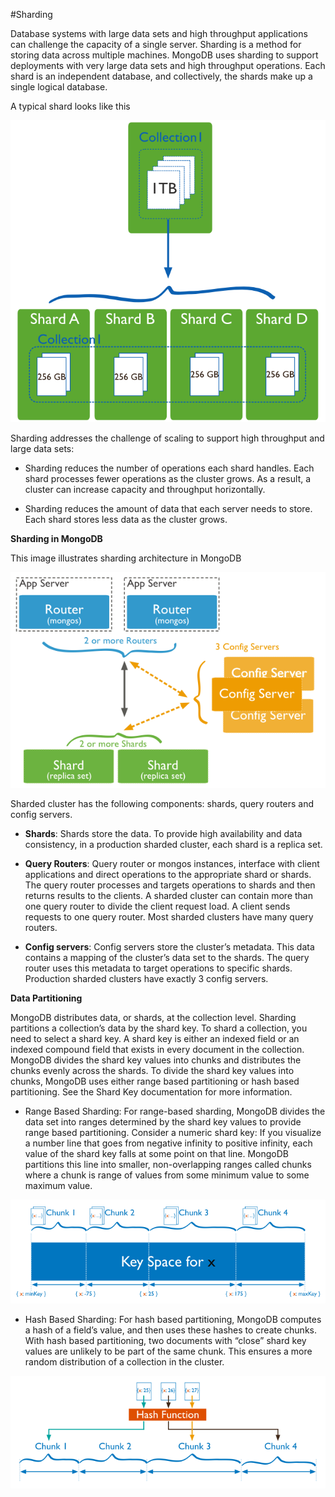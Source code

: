 #Sharding

Database systems with large data sets and high throughput applications can challenge the capacity of a single server. Sharding is a method for storing data across multiple machines. MongoDB uses sharding to support deployments with very large data sets and high throughput operations.
Each shard is an independent database, and collectively, the shards make up a single logical database.
 
A typical shard looks like this

![](https://github.com/joed7/MongoDb/blob/master/images/sharded-collection.png)     

Sharding addresses the challenge of scaling to support high throughput and large data sets:

* Sharding reduces the number of operations each shard handles. Each shard processes fewer operations as the cluster grows. As a result, a cluster can increase capacity and throughput horizontally.


* Sharding reduces the amount of data that each server needs to store. Each shard stores less data as the cluster grows.


__Sharding in MongoDB__

This image illustrates sharding architecture in MongoDB

![](https://github.com/joed7/MongoDb/blob/master/images/sharded-cluster-production-architecture.png)

Sharded cluster has the following components: shards, query routers and config servers.

* __Shards__: Shards store the data. To provide high availability and data consistency, in a production sharded cluster, each shard is a replica set. 

* __Query Routers__:  Query router  or mongos instances, interface with client applications and direct operations to the appropriate shard or shards. The query router processes and targets operations to shards and then returns results to the clients. A sharded cluster can contain more than one query router to divide the client request load. A client sends requests to one query router. Most sharded clusters have many query routers.

* __Config servers__: Config servers store the cluster’s metadata. This data contains a mapping of the cluster’s data set to the shards. The query router uses this metadata to target operations to specific shards. Production sharded clusters have exactly 3 config servers.

__Data Partitioning__

MongoDB distributes data, or shards, at the collection level. Sharding partitions a collection’s data by the shard key. To shard a collection, you need to select a shard key. A shard key is either an indexed field or an indexed compound field that exists in every document in the collection. MongoDB divides the shard key values into chunks and distributes the chunks evenly across the shards. To divide the shard key values into chunks, MongoDB uses either range based partitioning or hash based partitioning. See the Shard Key documentation for more information.

* Range Based Sharding: For range-based sharding, MongoDB divides the data set into ranges determined by the shard key values to provide range based partitioning. Consider a numeric shard key: If you visualize a number line that goes from negative infinity to positive infinity, each value of the shard key falls at some point on that line. MongoDB partitions this line into smaller, non-overlapping ranges called chunks where a chunk is range of values from some minimum value to some maximum value.

![](https://github.com/joed7/MongoDb/blob/master/images/sharding-range-based.png)

* Hash Based Sharding: For hash based partitioning, MongoDB computes a hash of a field’s value, and then uses these hashes to create chunks.
With hash based partitioning, two documents with “close” shard key values are unlikely to be part of the same chunk. This ensures a more random distribution of a collection in the cluster.

![](https://github.com/joed7/MongoDb/blob/master/images/sharding-hash-based.png)